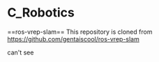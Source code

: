 # C_Robotics

==ros-vrep-slam==
This repository is cloned from https://github.com/gentaiscool/ros-vrep-slam

can't see
